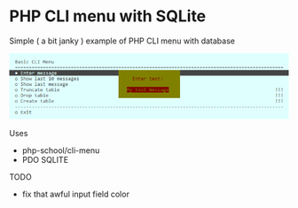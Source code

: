 # PHP CLI menu with SQLite

Simple ( a bit janky ) example of PHP CLI menu with database

![Screenshot](php-cli-menu.PNG "Screenshot")

Uses
- php-school/cli-menu
- PDO SQLITE

TODO
- fix that awful input field color
